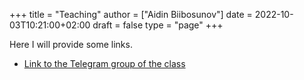 +++
title = "Teaching"
author = ["Aidin Biibosunov"]
date = 2022-10-03T10:21:00+02:00
draft = false
type = "page"
+++

Here I will provide some links.

-   [Link to the Telegram group of the class](https://t.me/+edfnmw-7YlplMTdi)
